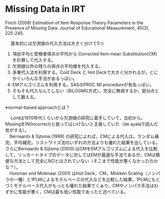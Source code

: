 # Missing Data in IRT

Finch (2008) Estimation of Item Response Theory Parameters in the Presence of Missing Data. Journal of Educational Measurement, 45(3), 225-245.  


<span>　</span>
基本的には欠測値の代入方法は大きく分けて5つ

1. 項目平均と受検者得点の平均から Corrected Item mean Substitution(CM) を計算して代入する。
2. 欠測値以外の残りの得点の平均値を代入する。
3. 多重代入法を利用する。Cold Deck と Hot Deckで大きく分かれるが，とにかくいろんな手法があるっぽい。
4. EMアルゴリズムを利用する。SASのPROC MI procedureが有名っぽい。
5. そもそも代入なんてしない（BILOGMG方式）。完全に無視するか，部分点として数える。

※normal-based approachとは？

<span>　</span>
Lordは1970年代くらいから欠測値の研究に着手していて，当初から，MissingをIN(Incorrect)と扱ってはいけないと主張していた（de ayalaで読んだ気がする）。  
　Bernaards & Sijtsma (1999) の研究によれば，CMによる代入は，ランダム補完，平均補完，リストワイズ法のいずれの方法よりも優れた結果を出している。さらにBernaards & Sijtsma (2000) はCMをEMアルゴリズムによる代入を比較して，リッカートタイプのデータに対してはEMが最適な手法であるが，CMは簡便な方法として完全にNOとはされていない（そこまで性能が悪くなかったのかな？）。  
　Huisman and Molenaar (2001) はHot Deck，CM，Mokken Scaling（ノンパラの一種）と1PLMによるモデルベースの代入などを比較した結果，1PLMにもとづくモデルベース代入がもっとも優れた結果でくぁり，CMやノンパラ手法はわずかに性能が悪く，CMは最も低い性能であったと述べている。
